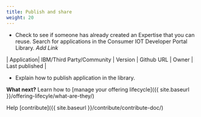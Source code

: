 ```yaml
---
title: Publish and share
weight: 20
---
```

  * Check to see if someone has already created an Expertise that you can reuse. Search for applications in the Consumer IOT Developer Portal Library. *Add Link*

  | Application| IBM/Third Party/Community | Version | Github URL | Owner | Last published |

  * Explain how to publish application in the library.

 **What next?** Learn how to [manage your offering lifecycle]({{ site.baseurl }}/offering-lifecyle/what-are-they/)

Help [contribute]({{ site.baseurl }}/contribute/contribute-doc/)
